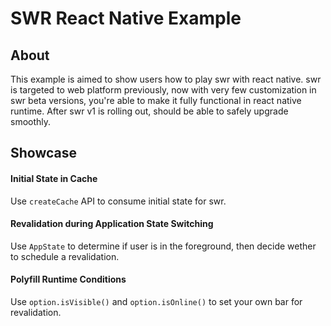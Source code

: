 # SWR React Native Example

## About

This example is aimed to show users how to play swr with react native. swr is targeted to web platform previously, now with very few customization in swr beta versions, you're able to make it fully functional in react native runtime. After swr v1 is rolling out, should be able to safely upgrade smoothly.


## Showcase

#### Initial State in Cache

Use `createCache` API to consume initial state for swr.

#### Revalidation during Application State Switching

Use `AppState` to determine if user is in the foreground, then decide wether to schedule a revalidation.

#### Polyfill Runtime Conditions

Use `option.isVisible()` and `option.isOnline()` to set your own bar for revalidation.

